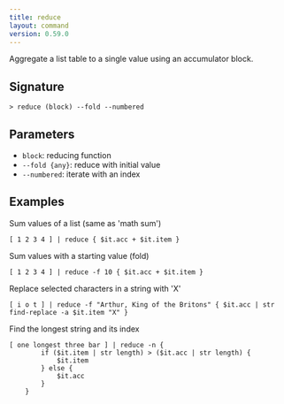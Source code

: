 ```yaml
---
title: reduce
layout: command
version: 0.59.0
---
```


Aggregate a list table to a single value using an accumulator block.

## Signature

```> reduce (block) --fold --numbered```

## Parameters

 -  `block`: reducing function
 -  `--fold {any}`: reduce with initial value
 -  `--numbered`: iterate with an index

## Examples

Sum values of a list (same as 'math sum')
```shell
[ 1 2 3 4 ] | reduce { $it.acc + $it.item }
```

Sum values with a starting value (fold)
```shell
[ 1 2 3 4 ] | reduce -f 10 { $it.acc + $it.item }
```

Replace selected characters in a string with 'X'
```shell
[ i o t ] | reduce -f "Arthur, King of the Britons" { $it.acc | str find-replace -a $it.item "X" }
```

Find the longest string and its index
```shell
[ one longest three bar ] | reduce -n {
        if ($it.item | str length) > ($it.acc | str length) {
            $it.item
        } else {
            $it.acc
        }
    }
```

